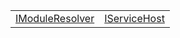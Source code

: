 |                                                                   |                                                             |
| ----------------------------------------------------------------- | ----------------------------------------------------------- |
| [IModuleResolver](/aot/interface/service-host/imoduleresolver.md) | [IServiceHost](/aot/interface/service-host/iservicehost.md) |